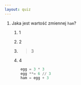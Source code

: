 ```yaml
---
layout: quiz
---
```


1. Jaka jest wartość zmiennej `ham`?

    1. 1

    2. 2

    3. > 3
    
    4. 4

    ```py
        egg = 3 * 3
        egg **= 6 // 3
        ham = egg + 3
    ```
